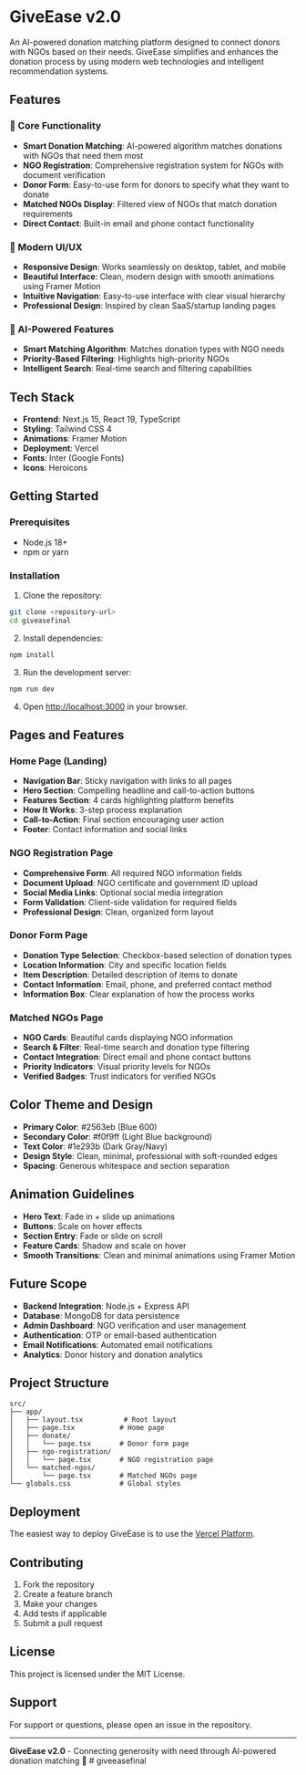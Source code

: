 # GiveEase v2.0

An AI-powered donation matching platform designed to connect donors with NGOs based on their needs. GiveEase simplifies and enhances the donation process by using modern web technologies and intelligent recommendation systems.

## Features

### 🎯 Core Functionality
- **Smart Donation Matching**: AI-powered algorithm matches donations with NGOs that need them most
- **NGO Registration**: Comprehensive registration system for NGOs with document verification
- **Donor Form**: Easy-to-use form for donors to specify what they want to donate
- **Matched NGOs Display**: Filtered view of NGOs that match donation requirements
- **Direct Contact**: Built-in email and phone contact functionality

### 🎨 Modern UI/UX
- **Responsive Design**: Works seamlessly on desktop, tablet, and mobile
- **Beautiful Interface**: Clean, modern design with smooth animations using Framer Motion
- **Intuitive Navigation**: Easy-to-use interface with clear visual hierarchy
- **Professional Design**: Inspired by clean SaaS/startup landing pages

### 🤖 AI-Powered Features
- **Smart Matching Algorithm**: Matches donation types with NGO needs
- **Priority-Based Filtering**: Highlights high-priority NGOs
- **Intelligent Search**: Real-time search and filtering capabilities

## Tech Stack

- **Frontend**: Next.js 15, React 19, TypeScript
- **Styling**: Tailwind CSS 4
- **Animations**: Framer Motion
- **Deployment**: Vercel
- **Fonts**: Inter (Google Fonts)
- **Icons**: Heroicons

## Getting Started

### Prerequisites
- Node.js 18+ 
- npm or yarn

### Installation

1. Clone the repository:
```bash
git clone <repository-url>
cd giveasefinal
```

2. Install dependencies:
```bash
npm install
```

3. Run the development server:
```bash
npm run dev
```

4. Open [http://localhost:3000](http://localhost:3000) in your browser.

## Pages and Features

### Home Page (Landing)
- **Navigation Bar**: Sticky navigation with links to all pages
- **Hero Section**: Compelling headline and call-to-action buttons
- **Features Section**: 4 cards highlighting platform benefits
- **How It Works**: 3-step process explanation
- **Call-to-Action**: Final section encouraging user action
- **Footer**: Contact information and social links

### NGO Registration Page
- **Comprehensive Form**: All required NGO information fields
- **Document Upload**: NGO certificate and government ID upload
- **Social Media Links**: Optional social media integration
- **Form Validation**: Client-side validation for required fields
- **Professional Design**: Clean, organized form layout

### Donor Form Page
- **Donation Type Selection**: Checkbox-based selection of donation types
- **Location Information**: City and specific location fields
- **Item Description**: Detailed description of items to donate
- **Contact Information**: Email, phone, and preferred contact method
- **Information Box**: Clear explanation of how the process works

### Matched NGOs Page
- **NGO Cards**: Beautiful cards displaying NGO information
- **Search & Filter**: Real-time search and donation type filtering
- **Contact Integration**: Direct email and phone contact buttons
- **Priority Indicators**: Visual priority levels for NGOs
- **Verified Badges**: Trust indicators for verified NGOs

## Color Theme and Design

- **Primary Color**: #2563eb (Blue 600)
- **Secondary Color**: #f0f9ff (Light Blue background)
- **Text Color**: #1e293b (Dark Gray/Navy)
- **Design Style**: Clean, minimal, professional with soft-rounded edges
- **Spacing**: Generous whitespace and section separation

## Animation Guidelines

- **Hero Text**: Fade in + slide up animations
- **Buttons**: Scale on hover effects
- **Section Entry**: Fade or slide on scroll
- **Feature Cards**: Shadow and scale on hover
- **Smooth Transitions**: Clean and minimal animations using Framer Motion

## Future Scope

- **Backend Integration**: Node.js + Express API
- **Database**: MongoDB for data persistence
- **Admin Dashboard**: NGO verification and user management
- **Authentication**: OTP or email-based authentication
- **Email Notifications**: Automated email notifications
- **Analytics**: Donor history and donation analytics

## Project Structure

```
src/
├── app/
│   ├── layout.tsx          # Root layout
│   ├── page.tsx           # Home page
│   ├── donate/
│   │   └── page.tsx       # Donor form page
│   ├── ngo-registration/
│   │   └── page.tsx       # NGO registration page
│   └── matched-ngos/
│       └── page.tsx       # Matched NGOs page
└── globals.css            # Global styles
```

## Deployment

The easiest way to deploy GiveEase is to use the [Vercel Platform](https://vercel.com/new?utm_medium=default-template&filter=next.js&utm_source=create-next-app&utm_campaign=create-next-app-readme).

## Contributing

1. Fork the repository
2. Create a feature branch
3. Make your changes
4. Add tests if applicable
5. Submit a pull request

## License

This project is licensed under the MIT License.

## Support

For support or questions, please open an issue in the repository.

---

**GiveEase v2.0** - Connecting generosity with need through AI-powered donation matching 🚀
#   g i v e e a s e f i n a l  
 